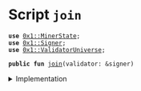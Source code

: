 
<a name="join"></a>

# Script `join`





<pre><code><b>use</b> <a href="../../modules/doc/MinerState.md#0x1_MinerState">0x1::MinerState</a>;
<b>use</b> <a href="../../modules/doc/Signer.md#0x1_Signer">0x1::Signer</a>;
<b>use</b> <a href="../../modules/doc/ValidatorUniverse.md#0x1_ValidatorUniverse">0x1::ValidatorUniverse</a>;
</code></pre>




<pre><code><b>public</b> <b>fun</b> <a href="ol_join_validator_set.md#join">join</a>(validator: &signer)
</code></pre>



<details>
<summary>Implementation</summary>


<pre><code><b>fun</b> <a href="ol_join_validator_set.md#join">join</a>(validator: &signer) {
    <b>let</b> addr = <a href="../../modules/doc/Signer.md#0x1_Signer_address_of">Signer::address_of</a>(validator);
    // <b>if</b> is above threshold <b>continue</b>, or raise error.
    <b>assert</b>(<a href="../../modules/doc/MinerState.md#0x1_MinerState_node_above_thresh">MinerState::node_above_thresh</a>(validator, addr), 01);
    // <b>if</b> is not in universe, add back
    <b>if</b> (!<a href="../../modules/doc/ValidatorUniverse.md#0x1_ValidatorUniverse_is_in_universe">ValidatorUniverse::is_in_universe</a>(addr)) {
        <a href="../../modules/doc/ValidatorUniverse.md#0x1_ValidatorUniverse_add_self">ValidatorUniverse::add_self</a>(validator);
    };
    // Initiate jailbit <b>if</b> not present
    <b>if</b> (!<a href="../../modules/doc/ValidatorUniverse.md#0x1_ValidatorUniverse_exists_jailedbit">ValidatorUniverse::exists_jailedbit</a>(addr)) {
        <a href="../../modules/doc/ValidatorUniverse.md#0x1_ValidatorUniverse_unjail_self">ValidatorUniverse::unjail_self</a>(validator);
    };

    // <b>if</b> is jailed, try <b>to</b> unjail
    <b>if</b> (<a href="../../modules/doc/ValidatorUniverse.md#0x1_ValidatorUniverse_is_jailed">ValidatorUniverse::is_jailed</a>(addr)) {
        <a href="../../modules/doc/ValidatorUniverse.md#0x1_ValidatorUniverse_unjail_self">ValidatorUniverse::unjail_self</a>(validator);
    };
}
</code></pre>



</details>


[//]: # ("File containing references which can be used from documentation")
[ACCESS_CONTROL]: https://github.com/libra/lip/blob/master/lips/lip-2.md
[ROLE]: https://github.com/libra/lip/blob/master/lips/lip-2.md#roles
[PERMISSION]: https://github.com/libra/lip/blob/master/lips/lip-2.md#permissions
